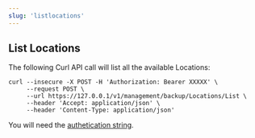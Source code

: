```yaml
---
slug: 'listlocations'
---
```


## List Locations

The following Curl API call will list all the available Locations:

```
curl --insecure -X POST -H 'Authorization: Bearer XXXXX' \
     --request POST \
     --url https://127.0.0.1/v1/management/backup/Locations/List \
     --header 'Accept: application/json' \
     --header 'Content-Type: application/json'
```

You will need the [authetication string](ref:authentication).